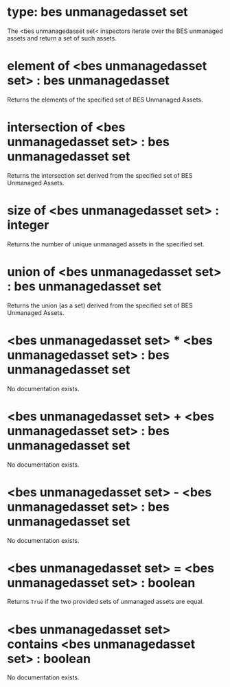 # type: bes unmanagedasset set

The &lt;bes unmanagedasset set&lt; inspectors iterate over the BES unmanaged assets and return a set of such assets.

# element of &lt;bes unmanagedasset set&gt; : bes unmanagedasset

Returns the elements of the specified set of BES Unmanaged Assets.

# intersection of &lt;bes unmanagedasset set&gt; : bes unmanagedasset set

Returns the intersection set derived from the specified set of BES Unmanaged Assets.

# size of &lt;bes unmanagedasset set&gt; : integer

Returns the number of unique unmanaged assets in the specified set.

# union of &lt;bes unmanagedasset set&gt; : bes unmanagedasset set

Returns the union (as a set) derived from the specified set of BES Unmanaged Assets.

# &lt;bes unmanagedasset set&gt; * &lt;bes unmanagedasset set&gt; : bes unmanagedasset set

No documentation exists.

# &lt;bes unmanagedasset set&gt; + &lt;bes unmanagedasset set&gt; : bes unmanagedasset set

No documentation exists.

# &lt;bes unmanagedasset set&gt; - &lt;bes unmanagedasset set&gt; : bes unmanagedasset set

No documentation exists.

# &lt;bes unmanagedasset set&gt; = &lt;bes unmanagedasset set&gt; : boolean

Returns `True` if the two provided sets of unmanaged assets are equal.

# &lt;bes unmanagedasset set&gt; contains &lt;bes unmanagedasset set&gt; : boolean

No documentation exists.

